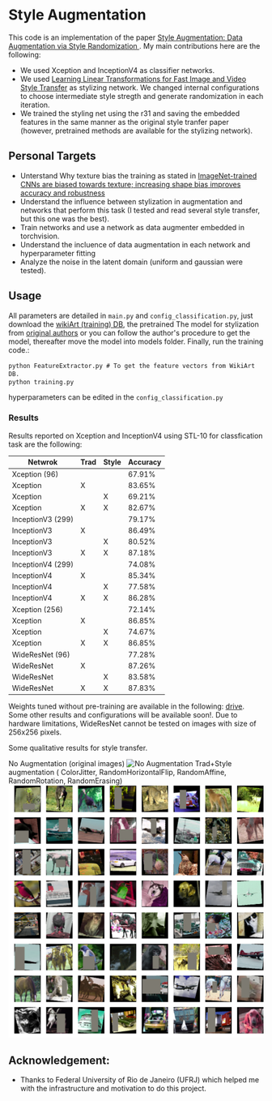 # Style Augmentation
This code is an implementation of the paper [Style Augmentation: Data Augmentation via Style Randomization
](https://arxiv.org/abs/1809.05375). My main contributions here are the following:

- We used Xception and InceptionV4 as classifier networks.
- We used [Learning Linear Transformations for Fast Image and Video Style Transfer](https://github.com/sunshineatnoon/LinearStyleTransfer) as stylizing network. We changed internal configurations to choose intermediate style stregth and generate randomization in each iteration.
- We trained the styling net using the r31 and saving the embedded features in the same manner as the original style tranfer paper (however, pretrained methods are available for the stylizing network).


## Personal Targets
- Unterstand Why texture bias the training as stated in [ImageNet-trained CNNs are biased towards texture; increasing shape bias improves accuracy and robustness](https://arxiv.org/abs/1811.12231)
- Understand the influence between stylization in augmentation and networks that perform this task (I tested and read several style transfer, but this one was the best).
- Train networks and use a network as data augmenter embedded in torchvision.
- Understand the incluence of data augmentation in each network and hyperparameter fitting
- Analyze the noise in the latent domain (uniform and gaussian were tested).

## Usage
All parameters are detailed in `main.py` and `config_classification.py`, just download the [wikiArt (training) DB](https://www.kaggle.com/c/painter-by-numbers/data), the pretrained The model for stylization from [original authors](https://drive.google.com/file/d/1H9T5rfXGlGCUh04DGkpkMFbVnmscJAbs/view) or you can follow the author's procedure to get the model, thereafter move the model into models folder. Finally, run the training code.:


```
python FeatureExtractor.py # To get the feature vectors from WikiArt DB.
python training.py
```
hyperparameters can be edited in the `config_classification.py`

### Results

Results reported on Xception and InceptionV4 using STL-10 for classfication task are the following: 

| Netwrok            |    Trad   |   Style   |  Accuracy  | 
| ----------------   | --------- | --------- | ---------- |
| Xception (96)      |           |           |   67.91%   |
| Xception           |     X     |           |   83.65%   |
| Xception           |           |     X     |   69.21%   |
| Xception           |     X     |     X     |   82.67%   |
| InceptionV3 (299)  |           |           |   79.17%   |
| InceptionV3        |     X     |           |   86.49%   |
| InceptionV3        |           |     X     |   80.52%   |
| InceptionV3        |     X     |     X     |   87.18%   |
| InceptionV4 (299)  |           |           |   74.08%   |
| InceptionV4        |     X     |           |   85.34%   |
| InceptionV4        |           |     X     |   77.58%   |
| InceptionV4        |     X     |     X     |   86.28%   |
| Xception (256)     |           |           |   72.14%   |
| Xception           |     X     |           |   86.85%   |
| Xception           |           |     X     |   74.67%   |
| Xception           |     X     |     X     |   86.85%   |
| WideResNet (96)    |           |           |   77.28%   |
| WideResNet         |     X     |           |   87.26%   |
| WideResNet         |           |     X     |   83.58%   |
| WideResNet         |     X     |     X     |   87.83%   |

Weights tuned without pre-training are available in the following: [drive](https://drive.google.com/open?id=1Ig4wKI9yqItb_eBTQUBDvLIl78wDf70T). Some other results and configurations will be available soon!. Due to hardware limitations, WideResNet cannot be tested on images with size of 256x256 pixels.

Some qualitative results for style transfer.

No Augmentation (original images)
![No Augmentation](test/test_augmentation_nothing.png)
Trad+Style augmentation ( ColorJitter, RandomHorizontalFlip, RandomAffine, RandomRotation, RandomErasing)
![Trad+Style augmentation](test/test_augmentation_aug.png)


## Acknowledgement:
- Thanks to Federal University of Rio de Janeiro (UFRJ) which helped me with the infrastructure and motivation to do this project.
